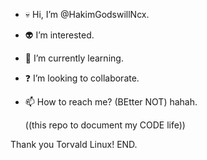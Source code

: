 - 💀 Hi, I’m @HakimGodswillNcx.
- 👽 I’m interested.
- 🌱 I’m currently learning.
- ❓ I’m looking to collaborate.
- 📫 How to reach me? (BEtter NOT) hahah.

  ((this repo to document my CODE life))

<!---
HakimGodswillNcx/HakimGodswillNcx is a ✨ special ✨ repository because its `README.md` (this file) appears on your GitHub profile.
You can click the Preview link to take a look at your changes.
--->

Thank you Torvald Linux!
END.

